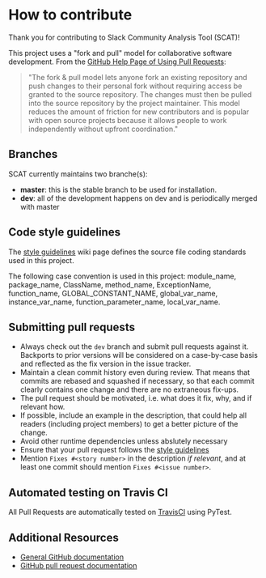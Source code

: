 # How to contribute

Thank you for contributing to Slack Community Analysis Tool (SCAT)!

This project uses a "fork and pull" model for collaborative software development. From the [GitHub Help Page of Using Pull Requests](https://help.github.com/articles/using-pull-requests/):

> "The fork & pull model lets anyone fork an existing repository and push changes to their personal fork without requiring access be granted to the source repository. The changes must then be pulled into the source repository by the project maintainer. This model reduces the amount of friction for new contributors and is popular with open source projects because it allows people to work independently without upfront coordination."

## Branches
SCAT currently maintains two branche(s):
* **master**:  this is the stable branch to be used for installation.
* **dev**: all of the development happens on dev and is periodically merged with master
 
## Code style guidelines
The [style guidelines](https://github.com/rohangoel96/Slack-Community-Analysis-Tool/wiki/Coding-Guidelines) wiki page defines the source file coding standards used in this project. 

The following case convention is used in this project: module_name, package_name, ClassName, method_name, ExceptionName, function_name, GLOBAL_CONSTANT_NAME, global_var_name, instance_var_name, function_parameter_name, local_var_name. 

## Submitting pull requests 
* Always check out the `dev` branch and submit pull requests against it. Backports to prior versions will be considered on a case-by-case basis and reflected as the fix version in the issue tracker.
* Maintain a clean commit history even during review. That means that commits are rebased and squashed if necessary, so that each commit clearly contains one change and there are no extraneous fix-ups.
* The pull request should be motivated, i.e. what does it fix, why, and if relevant how.
* If possible, include an example in the description, that could help all readers (including project members) to get a better picture of the change.
* Avoid other runtime dependencies unless abslutely necessary 
* Ensure that your pull request follows the [style guidelines](https://github.com/rohangoel96/Slack-Community-Analysis-Tool/wiki/Coding-Guidelines)
* Mention `Fixes #<story number>` in the description _if relevant_, and at least one commit should mention `Fixes #<issue number>`.

 
## Automated testing on Travis CI
All Pull Requests are automatically tested on [TravisCI](https://travis-ci.org/) using PyTest. 

## Additional Resources
* [General GitHub documentation](http://help.github.com/)
* [GitHub pull request documentation](http://help.github.com/send-pull-requests/)
